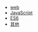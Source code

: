* [web](view/web/web.md)
* [JavaScript](view/web/javascript/JavaScript.md)
* [ES6](view/web/javascript/ES6.md)
* [其他](view/web/javascript/else.md)